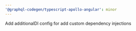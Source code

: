 ```yaml
---
'@graphql-codegen/typescript-apollo-angular': minor
---
```


Add additionalDI config for add custom dependency injections
